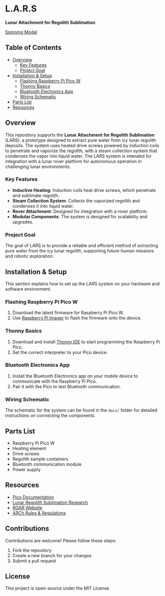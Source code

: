 # L.A.R.S  
**Lunar Attachment for Regolith Sublimation**

[Spinning Model](Render.png)

## Table of Contents
- [Overview](#overview)
  - [Key Features](#key-features)
  - [Project Goal](#project-goal)
- [Installation & Setup](#installation-setup)
  - [Flashing Raspberry Pi Pico W](#flashing-raspberry-pi-pico-w)
  - [Thonny Basics](#thonny-basics)
  - [Bluetooth Electronics App](#bluetooth-electronics)
  - [Wiring Schematic](#wiring-schematic)
- [Parts List](#parts-list)
- [Resources](#resources)

## Overview
This repository supports the **Lunar Attachment for Regolith Sublimation** (LARS), a prototype designed to extract pure water from icy lunar regolith deposits. The system uses heated drive screws powered by induction coils to penetrate and vaporize the regolith, with a steam collection system that condenses the vapor into liquid water. The LARS system is intended for integration with a lunar rover platform for autonomous operation in challenging lunar environments.

### Key Features
- **Inductive Heating**: Induction coils heat drive screws, which penetrate and sublimate regolith.
- **Steam Collection System**: Collects the vaporized regolith and condenses it into liquid water.
- **Rover Attachment**: Designed for integration with a rover platform.
- **Modular Components**: The system is designed for scalability and upgrades.

### Project Goal
The goal of LARS is to provide a reliable and efficient method of extracting pure water from the icy lunar regolith, supporting future human missions and robotic exploration.

## Installation & Setup
This section explains how to set up the LARS system on your hardware and software environment.

### Flashing Raspberry Pi Pico W
1. Download the latest firmware for Raspberry Pi Pico W.
2. Use [Raspberry Pi Imager](https://www.raspberrypi.org/software/) to flash the firmware onto the device.

### Thonny Basics
1. Download and install [Thonny IDE](https://thonny.org/) to start programming the Raspberry Pi Pico.
2. Set the correct interpreter to your Pico device.

### Bluetooth Electronics App
1. Install the Bluetooth Electronics app on your mobile device to communicate with the Raspberry Pi Pico.
2. Pair it with the Pico to test Bluetooth communication.

### Wiring Schematic
The schematic for the system can be found in the `docs/` folder for detailed instructions on connecting the components.

## Parts List
- Raspberry Pi Pico W
- Heating element
- Drive screws
- Regolith sample containers
- Bluetooth communication module
- Power supply

## Resources
- [Pico Documentation](https://www.raspberrypi.org/documentation/pico/)
- [Lunar Regolith Sublimation Research](https://www.example-link-to-research.com)
- [ROAR Website](https://www.example-roar.com)
- [ARCh Rules & Regulations](https://www.example-arch-rules.com)

## Contributions
Contributions are welcome! Please follow these steps:
1. Fork the repository
2. Create a new branch for your changes
3. Submit a pull request

## License
This project is open-source under the MIT License.
